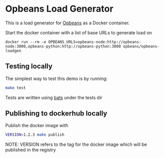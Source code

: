 # Opbeans Load Generator

This is a load generator for [Opbeans](https://github.com/elastic?utf8=%E2%9C%93&q=Opbeans&type=&language=) as a Docker container.

Start the docker container with a list of base URLs to generate load on

    docker run --rm -e OPBEANS_URLS=opbeans-node:http://opbeans-node:3000,opbeans-python:http://opbeans-python:3000 opbeans/opbeans-loadgen

## Testing locally

The simplest way to test this demo is by running:

```bash
make test
```

Tests are written using [bats](https://github.com/sstephenson/bats) under the tests dir

## Publishing to dockerhub locally

Publish the docker image with

```bash
VERSION=1.2.3 make publish
```

NOTE: VERSION refers to the tag for the docker image which will be published in the registry
